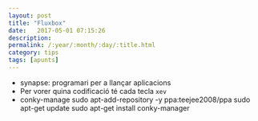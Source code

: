 ```yaml
---
layout: post
title: "Fluxbox"
date:   2017-05-01 07:15:26
description:
permalink: /:year/:month/:day/:title.html
category: tips
tags: [apunts]
---
```

+ synapse: programari per a llançar aplicacions
+ Per vorer quina codificació té cada tecla `xev`
+ conky-manage
    sudo apt-add-repository -y ppa:teejee2008/ppa
    sudo apt-get update
    sudo apt-get install conky-manager

